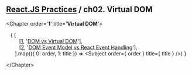 ## [React.JS Practices](https://github.com/kickscar-javascript/react-practices) / ch02. Virtual DOM

&lt;Chapter order='<strong>1</strong>' title='<strong>Virtual DOM</strong>'&gt;<br/>

&nbsp;&nbsp;&nbsp;{ [<br/>
&nbsp;&nbsp;&nbsp;&nbsp;&nbsp;&nbsp;&nbsp;&nbsp;&nbsp;[[1](https://github.com/kickscar-javascript/react-practices/tree/master/ch02/01), '[DOM vs Virtual DOM](https://github.com/kickscar-javascript/react-practices/tree/master/ch01/01)'],<br/>
&nbsp;&nbsp;&nbsp;&nbsp;&nbsp;&nbsp;&nbsp;&nbsp;&nbsp;[[2](https://github.com/kickscar-javascript/react-practices/tree/master/ch02/02), '[DOM Event Model vs React Event Handling](https://github.com/kickscar-javascript/react-practices/tree/master/ch02/02)'],<br/>
&nbsp;&nbsp;&nbsp;&nbsp;&nbsp; ].map(({ 0: order, 1: title }) => &lt;Subject order={ order } title={ title } /&gt;) }

&lt;/Chapter&gt;
